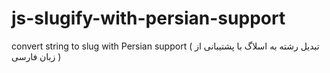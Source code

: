 # js-slugify-with-persian-support
convert string to slug with Persian support ( تبدیل رشته به اسلاگ با پشتیبانی از زبان فارسی )
